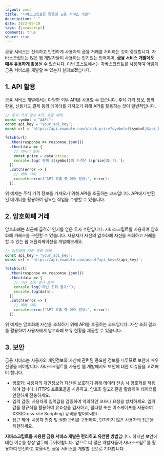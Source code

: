 ```yaml
---
layout: post
title: "자바스크립트를 활용한 금융 서비스 개발"
description: " "
date: 2023-09-10
tags: [javascript]
comments: true
share: true
---
```


금융 서비스는 신속하고 안전하게 사용자의 금융 거래를 처리하는 것이 중요합니다. 자바스크립트는 많은 웹 개발자들이 사용하는 인기있는 언어이며, **금융 서비스 개발에도 매우 유용하게 활용**될 수 있습니다. 이번 포스트에서는 자바스크립트를 사용하여 어떻게 금융 서비스를 개발할 수 있는지 살펴보겠습니다.

## 1. API 활용

금융 서비스 개발에서는 다양한 외부 API를 사용할 수 있습니다. 주식 가격 정보, 통화 환율, 신용카드 결제 등의 데이터를 가져오기 위해 API를 활용하는 것이 일반적입니다.

```javascript
// 주식 가격 정보 API 호출 예제
const symbol = "AAPL";
const api_key = "your_api_key";
const url = `https://api.example.com/stock-price?symbol=${symbol}&api_key=${api_key}`;

fetch(url)
  .then(response => response.json())
  .then(data => {
    // 데이터 활용
    const price = data.price;
    console.log(`현재 ${symbol}의 가격은 ${price}입니다.`);
  })
  .catch(error => {
    // 에러 처리
    console.error("API 호출 중 에러 발생:", error);
  });
```

위 예제는 주식 가격 정보를 가져오기 위해 API를 호출하는 코드입니다. API에서 반환된 데이터를 활용하여 필요한 작업을 수행할 수 있습니다.

## 2. 암호화폐 거래

암호화폐는 최근에 급격히 인기를 얻은 투자 수단입니다. 자바스크립트를 사용하여 암호화폐 거래소를 구현할 수 있습니다. 사용자가 자신의 암호화폐 자산을 조회하고 거래를 할 수 있는 웹 애플리케이션을 개발해보세요.

```javascript
// 암호화폐 자산 조회 예제
const api_key = "your_api_key";
const url = `https://api.example.com/asset?api_key=${api_key}`;

fetch(url)
  .then(response => response.json())
  .then(data => {
    // 자산 조회 결과 출력
    console.log("자산 조회 결과:");
    console.log(data);
  })
  .catch(error => {
    // 에러 처리
    console.error("API 호출 중 에러 발생:", error);
  });
```

위 예제는 암호화폐 자산을 조회하기 위해 API를 호출하는 코드입니다. 자산 조회 결과를 활용하여 사용자에게 암호화폐 보유 현황을 제공할 수 있습니다.

## 3. 보안

금융 서비스는 사용자의 개인정보와 자산에 관련된 중요한 정보를 다루므로 보안에 매우 신경을 써야합니다. 자바스크립트를 사용한 웹 개발에서도 보안에 대한 이슈들을 고려해야 합니다.

- 암호화: 사용자의 개인정보와 자산을 보호하기 위해 데이터 전송 시 암호화를 적용해야 합니다. HTTPS 프로토콜을 사용하고, 암호화 알고리즘을 활용하여 데이터를 안전하게 전송하세요.
- 입력 검증: 사용자의 입력값을 검증하여 악의적인 코드나 요청을 방지하세요. 입력값을 정규식을 활용하여 유효성을 검사하고, 필터링 또는 이스케이프를 사용하여 XSS(Cross-site Scripting) 공격을 방어하세요.
- 접근 제어: 사용자 인증 및 권한 관리를 구현하여, 인가되지 않은 사용자의 접근을 제한하세요.

**자바스크립트를 사용한 금융 서비스 개발은 편리하고 유연한 방법**입니다. 하지만 보안에 대한 이슈를 항상 염두에 두어야합니다. 앞으로 더 많은 개발자들이 자바스크립트를 활용하여 안전하고 효율적인 금융 서비스를 개발할 것으로 기대합니다.